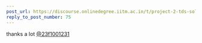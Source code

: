 ```yaml
---
post_url: https://discourse.onlinedegree.iitm.ac.in/t/project-2-tds-solver-discussion-thread/169029/76
reply_to_post_number: 75
---
```

thanks a lot [@23f1001231](/u/23f1001231)